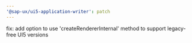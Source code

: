 ```yaml
---
'@sap-ux/ui5-application-writer': patch
---
```


fix: add option to use 'createRendererInternal' method to support legacy-free UI5 versions
